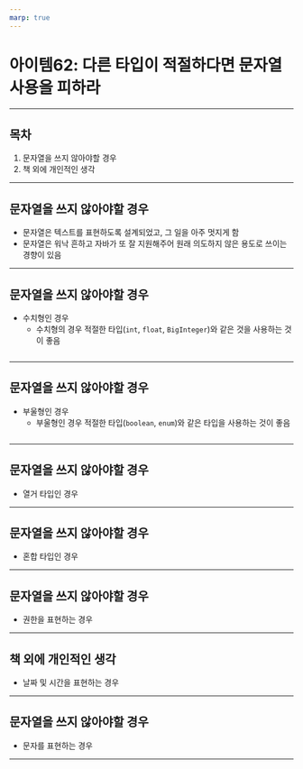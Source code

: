 ```yaml
---
marp: true
---
```


# 아이템62: 다른 타입이 적절하다면 문자열 사용을 피하라

---

## 목차

1. 문자열을 쓰지 않아야할 경우
2. 책 외에 개인적인 생각

---

## 문자열을 쓰지 않아야할 경우

- 문자열은 텍스트를 표현하도록 설계되었고, 그 일을 아주 멋지게 함
- 문자열은 워낙 흔하고 자바가 또 잘 지원해주어 원래 의도하지 않은 용도로 쓰이는 경향이 있음

---

## 문자열을 쓰지 않아야할 경우

- 수치형인 경우
  - 수치형의 경우 적절한 타입(`int`, `float`, `BigInteger`)와 같은 것을 사용하는 것이 좋음
  ```java
  
  ```

---

## 문자열을 쓰지 않아야할 경우

- 부울형인 경우
  - 부울형인 경우 적절한 타입(`boolean`, `enum`)와 같은 타입을 사용하는 것이 좋음
    ```java
    
    ```

---

## 문자열을 쓰지 않아야할 경우

- 열거 타입인 경우

---

## 문자열을 쓰지 않아야할 경우

- 혼합 타입인 경우

---

## 문자열을 쓰지 않아야할 경우

- 권한을 표현하는 경우

---

## 책 외에 개인적인 생각

- 날짜 및 시간을 표현하는 경우

---

## 문자열을 쓰지 않아야할 경우

- 문자를 표현하는 경우

---


